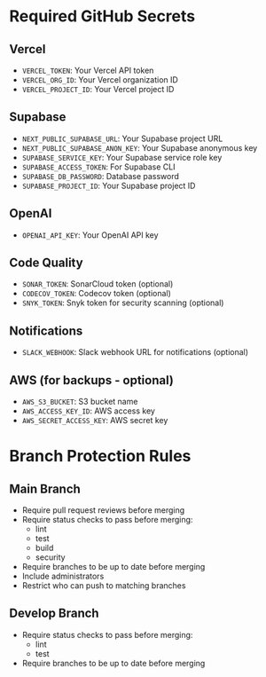 # Required GitHub Secrets

## Vercel
- `VERCEL_TOKEN`: Your Vercel API token
- `VERCEL_ORG_ID`: Your Vercel organization ID
- `VERCEL_PROJECT_ID`: Your Vercel project ID

## Supabase
- `NEXT_PUBLIC_SUPABASE_URL`: Your Supabase project URL
- `NEXT_PUBLIC_SUPABASE_ANON_KEY`: Your Supabase anonymous key
- `SUPABASE_SERVICE_KEY`: Your Supabase service role key
- `SUPABASE_ACCESS_TOKEN`: For Supabase CLI
- `SUPABASE_DB_PASSWORD`: Database password
- `SUPABASE_PROJECT_ID`: Your Supabase project ID

## OpenAI
- `OPENAI_API_KEY`: Your OpenAI API key

## Code Quality
- `SONAR_TOKEN`: SonarCloud token (optional)
- `CODECOV_TOKEN`: Codecov token (optional)
- `SNYK_TOKEN`: Snyk token for security scanning (optional)

## Notifications
- `SLACK_WEBHOOK`: Slack webhook URL for notifications (optional)

## AWS (for backups - optional)
- `AWS_S3_BUCKET`: S3 bucket name
- `AWS_ACCESS_KEY_ID`: AWS access key
- `AWS_SECRET_ACCESS_KEY`: AWS secret key

# Branch Protection Rules

## Main Branch
- Require pull request reviews before merging
- Require status checks to pass before merging:
  - lint
  - test
  - build
  - security
- Require branches to be up to date before merging
- Include administrators
- Restrict who can push to matching branches

## Develop Branch
- Require status checks to pass before merging:
  - lint
  - test
- Require branches to be up to date before merging
